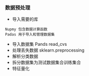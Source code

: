 ### 数据预处理

- 导入需要的库
```
Nupmy 包含数据计算函数
Padas 用于导入和管理数据集
```
- 导入数据集  Pands read_cvs
- 处理丢失数据 sklearn.preprocessing 
- 解析分类数据
- 拆分数据集为测试数据集合训练集合
- 特征量化